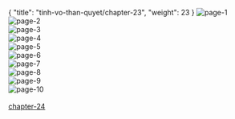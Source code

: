 { "title": "tinh-vo-than-quyet/chapter-23", "weight": 23 }
<img src="tinh-vo-than-quyet_0023_01-a38ec1c48c920f549d431acecd1826fd.webp" alt="page-1" origin="https://3.bp.blogspot.com/-hBFrFCytKHE/WCvfaUfdMTI/AAAAAAALwt0/q1k29icHHro/s0/Tinh-Vo-Than-Quyet-Chapter-23-P-2.jpg"><br/>
<img src="tinh-vo-than-quyet_0023_02-70436c4d803f87a0a93b6544f8c08dfd.webp" alt="page-2" origin="https://3.bp.blogspot.com/-LFSgw_Yg5FE/WCvfbfCqidI/AAAAAAALwt4/mTy7q9uCh-s/s0/Tinh-Vo-Than-Quyet-Chapter-23-P-3.jpg"><br/>
<img src="tinh-vo-than-quyet_0023_03-68b6cb83b9b790f6f6596fa6df327b8c.webp" alt="page-3" origin="https://3.bp.blogspot.com/-Q6s6yl-wRfY/WCvfcQrr_MI/AAAAAAALwt8/blEtASCy1TE/s0/Tinh-Vo-Than-Quyet-Chapter-23-P-4.jpg"><br/>
<img src="tinh-vo-than-quyet_0023_04-9a3a2e2705d16b10c03271a482815eb7.webp" alt="page-4" origin="https://3.bp.blogspot.com/-xbz7YDFlr6k/WCvfdlH8oqI/AAAAAAALwuA/jaPbdlJBlQU/s0/Tinh-Vo-Than-Quyet-Chapter-23-P-5.jpg"><br/>
<img src="tinh-vo-than-quyet_0023_05-8d3173494472563155cf135c3f749acd.webp" alt="page-5" origin="https://3.bp.blogspot.com/-Fe-6kN7kwBI/WCvfent3GGI/AAAAAAALwuE/WCelAp7nTWA/s0/Tinh-Vo-Than-Quyet-Chapter-23-P-6.jpg"><br/>
<img src="tinh-vo-than-quyet_0023_06-4dce2acd0c75d53664c0e76e8ed7d71b.webp" alt="page-6" origin="https://3.bp.blogspot.com/-_uJ_iK92v90/WCvffkq_OzI/AAAAAAALwuI/XMmwD80mT_4/s0/Tinh-Vo-Than-Quyet-Chapter-23-P-7.jpg"><br/>
<img src="tinh-vo-than-quyet_0023_07-2000a136e7c235398ae039edc95301f3.webp" alt="page-7" origin="https://3.bp.blogspot.com/-UNowYStXQUM/WCvfgumlZnI/AAAAAAALwuM/Ttt5iZDIDNI/s0/Tinh-Vo-Than-Quyet-Chapter-23-P-8.jpg"><br/>
<img src="tinh-vo-than-quyet_0023_08-04ce9060050f1cabe820a54c0b66cfc4.webp" alt="page-8" origin="https://3.bp.blogspot.com/-UlONHzDonwU/WCvfhk-fhhI/AAAAAAALwuQ/BNPO3oPOIGI/s0/Tinh-Vo-Than-Quyet-Chapter-23-P-9.jpg"><br/>
<img src="tinh-vo-than-quyet_0023_09-0b4cd872ad22f4ff81dcc48d131ca054.webp" alt="page-9" origin="https://3.bp.blogspot.com/-azkCvZheIvA/WCvfitBmA1I/AAAAAAALwuU/_x1M7PnNSBo/s0/Tinh-Vo-Than-Quyet-Chapter-23-P-10.jpg"><br/>
<img src="tinh-vo-than-quyet_0023_10-a2883be2cb1631e9939511bab7828119.webp" alt="page-10" origin="https://3.bp.blogspot.com/-OeKFgXH-390/WCvfjsA6IzI/AAAAAAALwuY/yPfoomFiRK8/s0/Tinh-Vo-Than-Quyet-Chapter-23-P-11.jpg"><br/>
<br/><a class="nextchap" href="/tinh-vo-than-quyet/chapter-24">chapter-24</a>
